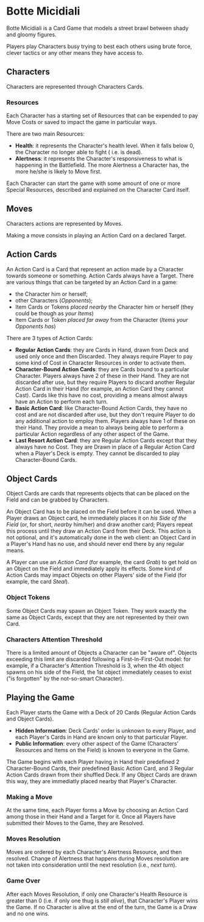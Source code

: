# Botte Micidiali

Botte Micidiali is a Card Game that models a street brawl between shady and gloomy figures.

Players play Characters busy trying to best each others using brute force, clever tactics or any other means they have
access to.

## Characters

Characters are represented through Characters Cards.

### Resources

Each Character has a starting set of Resources that can be expended to pay Move Costs or saved to impact the game in
particular ways.

There are two main Resources:

- **Health**: it represents the Character's health level. When it falls below 0, the Character no longer able to fight (
  i.e. is dead).
- **Alertness**: it represents the Character's responsiveness to what is happening in the Battlefield. The more
  Alertness a Character has, the more he/she is likely to Move first.

Each Character can start the game with some amount of one or more Special Resources, described and explained on the
Character Card itself.
## Moves

Characters actions are represented by Moves.

Making a move consists in playing an Action Card on a declared Target.

## Action Cards

An Action Card is a Card that represent an action made by a Character towards someone or something. Action Cards always
have a Target. There are various things that can be targeted by an Action Card in a game:

- the Character him or herself;
- other Characters (*Opponents*);
- Item Cards or Tokens *placed nearby* the Character him or herself (they could be though as *your Items*)
- Item Cards or Token *placed far away* from the Character (*Items your Opponents has*)

There are 3 types of Action Cards:

- **Regular Action Cards**: they are Cards in Hand, drawn from Deck and used only once and then Discarded. They always
  require Player to pay some kind of Cost in Character Resources in order to activate them.
- **Character-Bound Action Cards**: they are Cards bound to a particular Character. Players always have 2 of these in
  their Hand. They are not discarded after use, but they require Players to discard another Regular Action Card in their
  Hand (for example, an Action Card they cannot Cast). Cards like this have no cost, providing a means almost always
  have an Action to perform each turn.
- **Basic Action Card**: like Character-Bound Action Cards, they have no cost and are not discarded after use, but they
  don't require Player to do any additional action to employ them. Players always have 1 of these on their Hand. They
  provide a mean to always being able to perform a particular Action regardless of any other aspect of the Game.
- **Last Resort Action Card**: they are Regular Action Cards except that they always have no Cost. They are Drawn in
  place of a Regular Action Card when a Player's Deck is empty. They cannot be discarded to play Character-Bound Cards.

## Object Cards

Object Cards are cards that represents objects that can be placed on the Field and can be grabbed by Characters.

An Object Card has to be placed on the Field before it can be used. When a Player draws an Object card, he immediately
places it on *his Side of the Field* (or, for short, *nearby* him/her) and draw another card; Players repeat this
process until they draw an Action Card from their Deck. This action is not optional, and it's automatically done in the
web client: an Object Card in a Player's Hand has no use, and should never end there by any regular means.

A Player can use an *Action Card* (for example, the card *Grab*) to get hold on an Object on the Field and immediately
apply its effects. Some kind of Action Cards may impact Objects on other Players' side of the Field (for example, the
card *Steal*).

### Object Tokens

Some Object Cards may spawn an Object Token. They work exactly the same as Object Cards, except that they are not
represented by their own Card.

### Characters Attention Threshold

There is a limited amount of Objects a Character can be "aware of". Objects exceeding this limit are discarded following
a First-In-First-Out model: for example, if a Character's Attention Threshold is 3, when the 4th object spawns on his
side of the Field, the 1st object immediately ceases to exist ("is forgotten" by the not-so-smart Character).

## Playing the Game

Each Player starts the Game with a Deck of 20 Cards (Regular Action Cards and Object Cards).

- **Hidden Information**: Deck Cards' order is unknown to every Player, and each Player's Cards in Hand are known only
  to that particular Player.
- **Public Information**: every other aspect of the Game (Characters' Resources and Items on the Field) is known to
  everyone in the Game.

The Game begins with each Player having in Hand their predefined 2 Character-Bound Cards, their predefined Basic Action
Card, and 3 Regular Action Cards drawn from their shuffled Deck. If any Object Cards are drawn this way, they are
immediatly placed nearby that Player's Character.

### Making a Move

At the same time, each Player forms a Move by choosing an Action Card among those in their Hand and a Target for it.
Once all Players have submitted their Moves to the Game, they are Resolved.

### Moves Resolution

Moves are ordered by each Character's Alertness Resource, and then resolved. Change of Alertness that happens during
Moves resolution are not taken into consideration until the next resolution (i.e., *next turn*).

### Game Over

After each Moves Resolution, if only one Character's Health Resource is greater than 0 (i.e. if only one thug is *still
alive*), that Character's Player wins the Game. If no Character is alive at the end of the turn, the Game is a Draw and
no one wins.
